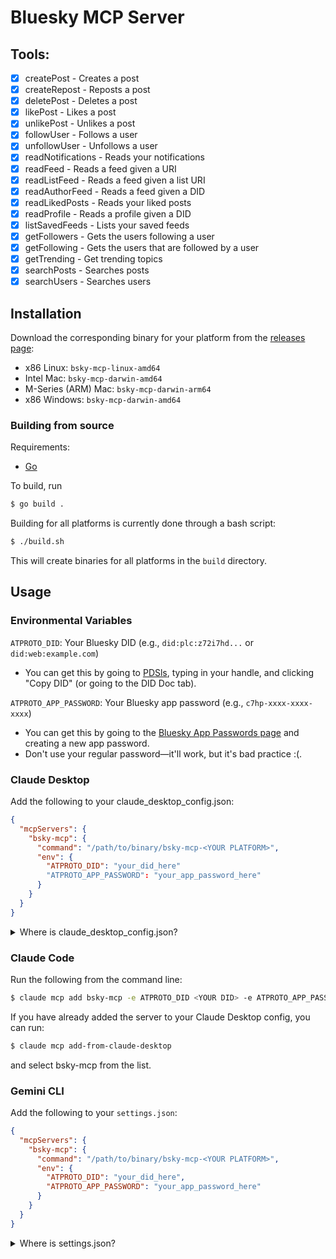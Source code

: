 # Bluesky MCP Server

## Tools:
 - [x] createPost - Creates a post
 - [x] createRepost - Reposts a post
 - [x] deletePost - Deletes a post
 - [x] likePost - Likes a post
 - [x] unlikePost - Unlikes a post
 - [x] followUser - Follows a user
 - [x] unfollowUser - Unfollows a user
 - [x] readNotifications - Reads your notifications
 - [x] readFeed - Reads a feed given a URI
 - [x] readListFeed - Reads a feed given a list URI
 - [x] readAuthorFeed - Reads a feed given a DID
 - [x] readLikedPosts - Reads your liked posts
 - [x] readProfile - Reads a profile given a DID
 - [x] listSavedFeeds - Lists your saved feeds
 - [x] getFollowers - Gets the users following a user
 - [x] getFollowing - Gets the users that are followed by a user
 - [x] getTrending - Get trending topics
 - [x] searchPosts - Searches posts
 - [x] searchUsers - Searches users

## Installation
 Download the corresponding binary for your platform from the [releases page](https://github.com/Saturn-VI/bsky-mcp/releases/latest):
 - x86 Linux: `bsky-mcp-linux-amd64`
 - Intel Mac: `bsky-mcp-darwin-amd64`
 - M-Series (ARM) Mac: `bsky-mcp-darwin-arm64`
 - x86 Windows: `bsky-mcp-darwin-amd64`

 ### Building from source
 Requirements:
 - [Go](https://go.dev/doc/install)

 To build, run
  ```bash
  $ go build .
  ```
  Building for all platforms is currently done through a bash script:
  ```bash
  $ ./build.sh
  ```
  This will create binaries for all platforms in the `build` directory.

## Usage

### Environmental Variables
  `ATPROTO_DID`: Your Bluesky DID (e.g., `did:plc:z72i7hd...` or `did:web:example.com`)
   - You can get this by going to [PDSls](https://pdsls.dev), typing in your handle, and clicking "Copy DID" (or going to the DID Doc tab).

  `ATPROTO_APP_PASSWORD`: Your Bluesky app password (e.g., `c7hp-xxxx-xxxx-xxxx`)
   - You can get this by going to the [Bluesky App Passwords page](https://bsky.app/settings/app-passwords) and creating a new app password.
   - Don't use your regular password—it'll work, but it's bad practice :(.

### Claude Desktop
  Add the following to your claude_desktop_config.json:
  ```json
  {
    "mcpServers": {
      "bsky-mcp": {
        "command": "/path/to/binary/bsky-mcp-<YOUR PLATFORM>",
        "env": {
          "ATPROTO_DID": "your_did_here"
          "ATPROTO_APP_PASSWORD": "your_app_password_here"
        }
      }
    }
  }
  ```
  <details>
  <summary>Where is claude_desktop_config.json?</summary>

 <br>

  On MacOS:

    ~/Library/Application Support/Claude/claude_desktop_config.json

  On Windows:

    %APPDATA%\Claude\claude_desktop_config.json

  On Linux:

    ~/.config/Claude/claude_desktop_config.json

  </details>

### Claude Code
  Run the following from the command line:
  ```bash
  $ claude mcp add bsky-mcp -e ATPROTO_DID <YOUR DID> -e ATPROTO_APP_PASSWORD <YOUR APP PASSWORD> -- /path/to/binary/bsky-mcp-<YOUR PLATFORM>
  ```

  If you have already added the server to your Claude Desktop config, you can run:
  ```bash
  $ claude mcp add-from-claude-desktop
  ```
  and select bsky-mcp from the list.

### Gemini CLI
  Add the following to your `settings.json`:
  ```json
  {
    "mcpServers": {
      "bsky-mcp": {
        "command": "/path/to/binary/bsky-mcp-<YOUR PLATFORM>",
        "env": {
          "ATPROTO_DID": "your_did_here",
          "ATPROTO_APP_PASSWORD": "your_app_password_here"
        }
      }
    }
  }
  ```
  <details>
  <summary>Where is settings.json?</summary>

   <br>

  On MacOS/Linux:

    ~/.config/gemini/settings.json

  On Windows:

    %USERPROFILE%\.gemini\settings.json

  </details>
